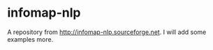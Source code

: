 infomap-nlp
===========

A repository from http://infomap-nlp.sourceforge.net.  I will add some examples more.
